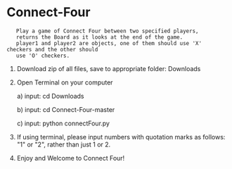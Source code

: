 # Connect-Four
       Play a game of Connect Four between two specified players,
       returns the Board as it looks at the end of the game.
       player1 and player2 are objects, one of them should use 'X' checkers and the other should
       use 'O' checkers.


1) Download zip of all files, save to appropriate folder: Downloads

2) Open Terminal on your computer      

     a) input: cd Downloads

     b) input: cd Connect-Four-master
  
     c) input: python connectFour.py

3) If using terminal, please input numbers with quotation marks as follows: "1" or "2", rather than just 1 or 2. 

4) Enjoy and Welcome to Connect Four! 
